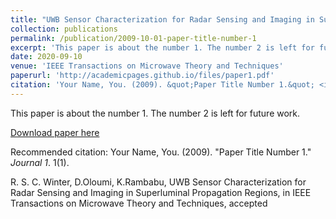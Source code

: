 ```yaml
---
title: "UWB Sensor Characterization for Radar Sensing and Imaging in Superluminal Propagation Regions"
collection: publications
permalink: /publication/2009-10-01-paper-title-number-1
excerpt: 'This paper is about the number 1. The number 2 is left for future work.'
date: 2020-09-10
venue: 'IEEE Transactions on Microwave Theory and Techniques'
paperurl: 'http://academicpages.github.io/files/paper1.pdf'
citation: 'Your Name, You. (2009). &quot;Paper Title Number 1.&quot; <i>Journal 1</i>. 1(1).'
---
```

This paper is about the number 1. The number 2 is left for future work.

[Download paper here](http://academicpages.github.io/files/paper1.pdf)

Recommended citation: Your Name, You. (2009). "Paper Title Number 1." <i>Journal 1</i>. 1(1).

R. S. C. Winter, D.Oloumi, K.Rambabu, UWB Sensor Characterization for Radar Sensing and Imaging in Superluminal Propagation Regions, in IEEE Transactions on Microwave Theory and Techniques, accepted
